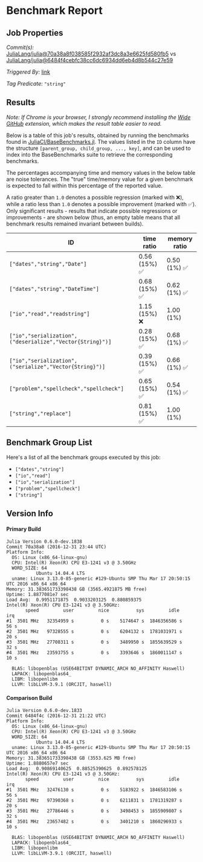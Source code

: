 # Benchmark Report

## Job Properties

*Commit(s):* [JuliaLang/julia@70a38a8f038585f2932af3dc8a3e6625fd580fb5](https://github.com/JuliaLang/julia/commit/70a38a8f038585f2932af3dc8a3e6625fd580fb5) vs [JuliaLang/julia@6484f4cebfc38cc6dc6934dd6eb4d8b544c27e59](https://github.com/JuliaLang/julia/commit/6484f4cebfc38cc6dc6934dd6eb4d8b544c27e59)

*Triggered By:* [link](https://github.com/JuliaLang/julia/pull/19449#issuecomment-269886323)

*Tag Predicate:* `"string"`

## Results

*Note: If Chrome is your browser, I strongly recommend installing the [Wide GitHub](https://chrome.google.com/webstore/detail/wide-github/kaalofacklcidaampbokdplbklpeldpj?hl=en)
extension, which makes the result table easier to read.*

Below is a table of this job's results, obtained by running the benchmarks found in
[JuliaCI/BaseBenchmarks.jl](https://github.com/JuliaCI/BaseBenchmarks.jl). The values
listed in the `ID` column have the structure `[parent_group, child_group, ..., key]`,
and can be used to index into the BaseBenchmarks suite to retrieve the corresponding
benchmarks.

The percentages accompanying time and memory values in the below table are noise tolerances. The "true"
time/memory value for a given benchmark is expected to fall within this percentage of the reported value.

A ratio greater than `1.0` denotes a possible regression (marked with :x:), while a ratio less
than `1.0` denotes a possible improvement (marked with :white_check_mark:). Only significant results - results
that indicate possible regressions or improvements - are shown below (thus, an empty table means that all
benchmark results remained invariant between builds).

| ID | time ratio | memory ratio |
|----|------------|--------------|
| `["dates","string","Date"]` | 0.56 (15%) :white_check_mark: | 0.50 (1%) :white_check_mark: |
| `["dates","string","DateTime"]` | 0.68 (15%) :white_check_mark: | 0.62 (1%) :white_check_mark: |
| `["io","read","readstring"]` | 1.15 (15%) :x: | 1.00 (1%)  |
| `["io","serialization",("deserialize","Vector{String}")]` | 0.28 (15%) :white_check_mark: | 0.68 (1%) :white_check_mark: |
| `["io","serialization",("serialize","Vector{String}")]` | 0.39 (15%) :white_check_mark: | 0.66 (1%) :white_check_mark: |
| `["problem","spellcheck","spellcheck"]` | 0.65 (15%) :white_check_mark: | 0.54 (1%) :white_check_mark: |
| `["string","replace"]` | 0.81 (15%) :white_check_mark: | 1.00 (1%)  |

## Benchmark Group List

Here's a list of all the benchmark groups executed by this job:

- `["dates","string"]`
- `["io","read"]`
- `["io","serialization"]`
- `["problem","spellcheck"]`
- `["string"]`

## Version Info

#### Primary Build

```
Julia Version 0.6.0-dev.1838
Commit 70a38a8 (2016-12-31 23:44 UTC)
Platform Info:
  OS: Linux (x86_64-linux-gnu)
  CPU: Intel(R) Xeon(R) CPU E3-1241 v3 @ 3.50GHz
  WORD_SIZE: 64
           Ubuntu 14.04.4 LTS
  uname: Linux 3.13.0-85-generic #129-Ubuntu SMP Thu Mar 17 20:50:15 UTC 2016 x86_64 x86_64
Memory: 31.383651733398438 GB (3565.4921875 MB free)
Uptime: 1.8877081e7 sec
Load Avg:  0.9951171875  0.9033203125  0.880859375
Intel(R) Xeon(R) CPU E3-1241 v3 @ 3.50GHz: 
       speed         user         nice          sys         idle          irq
#1  3501 MHz   32354959 s          0 s    5174647 s  1846356586 s         56 s
#2  3501 MHz   97328555 s          0 s    6204132 s  1781031971 s         20 s
#3  3501 MHz   27708311 s          0 s    3489950 s  1855639529 s         32 s
#4  3501 MHz   23593755 s          0 s    3393646 s  1860011147 s         10 s

  BLAS: libopenblas (USE64BITINT DYNAMIC_ARCH NO_AFFINITY Haswell)
  LAPACK: libopenblas64_
  LIBM: libopenlibm
  LLVM: libLLVM-3.9.1 (ORCJIT, haswell)

```

#### Comparison Build

```
Julia Version 0.6.0-dev.1833
Commit 6484f4c (2016-12-31 21:22 UTC)
Platform Info:
  OS: Linux (x86_64-linux-gnu)
  CPU: Intel(R) Xeon(R) CPU E3-1241 v3 @ 3.50GHz
  WORD_SIZE: 64
           Ubuntu 14.04.4 LTS
  uname: Linux 3.13.0-85-generic #129-Ubuntu SMP Thu Mar 17 20:50:15 UTC 2016 x86_64 x86_64
Memory: 31.383651733398438 GB (3553.625 MB free)
Uptime: 1.8880657e7 sec
Load Avg:  0.90869140625  0.88525390625  0.892578125
Intel(R) Xeon(R) CPU E3-1241 v3 @ 3.50GHz: 
       speed         user         nice          sys         idle          irq
#1  3501 MHz   32476130 s          0 s    5183922 s  1846583106 s         56 s
#2  3501 MHz   97390368 s          0 s    6211831 s  1781319287 s         20 s
#3  3501 MHz   27786446 s          0 s    3498453 s  1855909807 s         32 s
#4  3501 MHz   23657482 s          0 s    3401210 s  1860296933 s         10 s

  BLAS: libopenblas (USE64BITINT DYNAMIC_ARCH NO_AFFINITY Haswell)
  LAPACK: libopenblas64_
  LIBM: libopenlibm
  LLVM: libLLVM-3.9.1 (ORCJIT, haswell)

```
